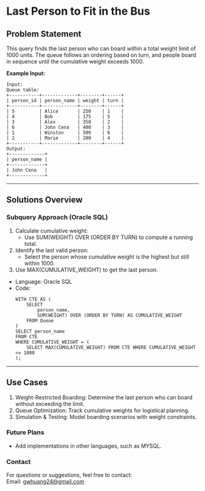 # **Last Person to Fit in the Bus**

## **Problem Statement**
This query finds the last person who can board within a total weight limit of 1000 units. The queue follows an ordering based on turn, and people board in sequence until the cumulative weight exceeds 1000.  

  
**Example Input:**
  ```
  Input: 
  Queue table:
  +-----------+-------------+--------+------+
  | person_id | person_name | weight | turn |
  +-----------+-------------+--------+------+
  | 5         | Alice       | 250    | 1    |
  | 4         | Bob         | 175    | 5    |
  | 3         | Alex        | 350    | 2    |
  | 6         | John Cena   | 400    | 3    |
  | 1         | Winston     | 500    | 6    |
  | 2         | Marie       | 200    | 4    |
  +-----------+-------------+--------+------+
  Output: 
  +-------------+
  | person_name |
  +-------------+
  | John Cena   |
  +-------------+
  ```
---

## **Solutions Overview**
### **Subquery Approach (Oracle SQL)**
1. Calculate cumulative weight:
   - Use SUM(WEIGHT) OVER (ORDER BY TURN) to compute a running total.
2. Identify the last valid person:
   - Select the person whose cumulative weight is the highest but still within 1000.
3. Use MAX(CUMULATIVE_WEIGHT) to get the last person.
   
- Language: Oracle SQL
- Code:
  ```
  WITH CTE AS (
      SELECT 
          person_name,
          SUM(WEIGHT) OVER (ORDER BY TURN) AS CUMULATIVE_WEIGHT
      FROM Queue
  )
  SELECT person_name 
  FROM CTE
  WHERE CUMULATIVE_WEIGHT = (
      SELECT MAX(CUMULATIVE_WEIGHT) FROM CTE WHERE CUMULATIVE_WEIGHT <= 1000
  );
  ```
  
---

## **Use Cases**
1. Weight-Restricted Boarding: Determine the last person who can board without exceeding the limit.
2. Queue Optimization: Track cumulative weights for logistical planning.
3. Simulation & Testing: Model boarding scenarios with weight constraints.  

### **Future Plans**
- Add implementations in other languages, such as MYSQL.
  
### **Contact**
For questions or suggestions, feel free to contact:  
Email: gwhuang24@gmail.com
